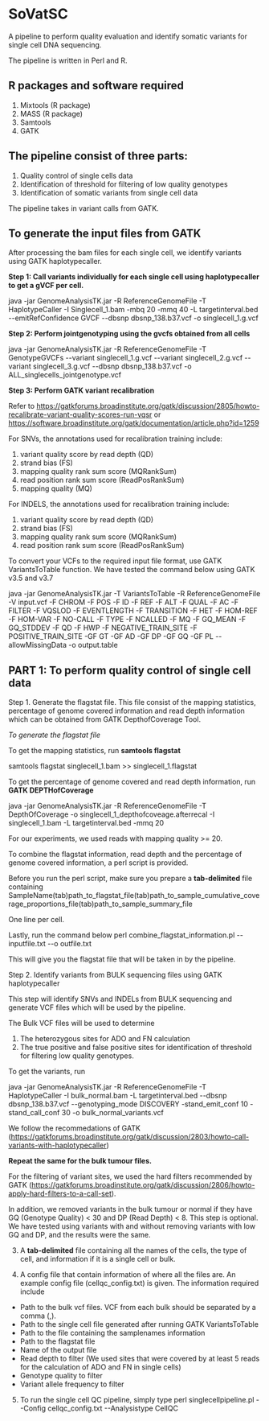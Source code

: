 # SoVatSC

A pipeline to perform quality evaluation and identify somatic variants for single cell DNA sequencing. 

The pipeline is written in Perl and R.

## R packages and software required
1. Mixtools (R package)
2. MASS (R package)
3. Samtools
4. GATK

## The pipeline consist of three parts:
1) Quality control of single cells data
2) Identification of threshold for filtering of low quality genotypes
3) Identification of somatic variants from single cell data

The pipeline takes in variant calls from GATK.

## To generate the input files from GATK

After processing the bam files for each single cell, we identify variants using GATK haplotypecaller. 

**Step 1: Call variants individually for each single cell using haplotypecaller to get a gVCF per cell.**

java -jar GenomeAnalysisTK.jar -R ReferenceGenomeFile -T HaplotypeCaller -I Singlecell_1.bam -mbq 20 -mmq 40 -L targetinterval.bed --emitRefConfidence GVCF --dbsnp dbsnp_138.b37.vcf -o singlecell_1.g.vcf

**Step 2: Perform jointgenotyping using the gvcfs obtained from all cells**

java -jar GenomeAnalysisTK.jar -R ReferenceGenomeFile -T GenotypeGVCFs --variant singlecell_1.g.vcf --variant singlecell_2.g.vcf --variant singlecell_3.g.vcf --dbsnp dbsnp_138.b37.vcf -o ALL_singlecells_jointgenotype.vcf

**Step 3: Perform GATK variant recalibration**

Refer to https://gatkforums.broadinstitute.org/gatk/discussion/2805/howto-recalibrate-variant-quality-scores-run-vqsr
or https://software.broadinstitute.org/gatk/documentation/article.php?id=1259

For SNVs, the annotations used for recalibration training include:
  1. variant quality score by read depth (QD) 
  2. strand bias (FS)
  3. mapping quality rank sum score (MQRankSum) 
  4. read position rank sum score (ReadPosRankSum)
  5. mapping quality (MQ)
   
For INDELS, the annotations used for recalibration training include: 
  1. variant quality score by read depth (QD)
  2. strand bias (FS)
  3. mapping quality rank sum score (MQRankSum)
  4. read position rank sum score (ReadPosRankSum) 

To convert your VCFs to the required input file format, use GATK VariantsToTable function. 
We have tested the command below using GATK v3.5 and v3.7

java -jar GenomeAnalysisTK.jar -T VariantsToTable -R ReferenceGenomeFile -V input.vcf -F CHROM -F POS -F ID -F REF -F ALT -F QUAL -F AC -F FILTER -F VQSLOD -F EVENTLENGTH -F TRANSITION -F HET -F HOM-REF -F HOM-VAR -F NO-CALL -F TYPE -F NCALLED -F MQ -F GQ_MEAN -F GQ_STDDEV -F QD -F HWP -F NEGATIVE_TRAIN_SITE -F POSITIVE_TRAIN_SITE -GF GT -GF AD -GF DP -GF GQ -GF PL --allowMissingData -o output.table

## PART 1: To perform quality control of single cell data

Step 1. Generate the flagstat file. This file consist of the mapping statistics, percentage of genome covered information and read depth information which can be obtained from GATK DepthofCoverage Tool.

*To generate the flagstat file*

To get the mapping statistics, run **samtools flagstat**

samtools flagstat singlecell_1.bam >> singlecell_1.flagstat

To get the percentage of genome covered and read depth information, run **GATK DEPTHofCoverage**

java -jar GenomeAnalysisTK.jar -R ReferenceGenomeFile -T DepthOfCoverage -o singlecell_1_depthofcoveage.afterrecal -I singlecell_1.bam -L targetinterval.bed -mmq 20

For our experiments, we used reads with mapping quality >= 20.

To combine the flagstat information, read depth and the percentage of genome covered information, a perl script is provided.

Before you run the perl script, make sure you prepare a **tab-delimited** file containing 
SampleName(tab)path_to_flagstat_file(tab)path_to_sample_cumulative_coverage_proportions_file(tab)path_to_sample_summary_file

One line per cell.

Lastly, run the command below
perl combine_flagstat_information.pl --inputfile.txt --o outfile.txt

This will give you the flagstat file that will be taken in by the pipeline.

Step 2. Identify variants from BULK sequencing files using GATK haplotypecaller

This step will identify SNVs and INDELs from BULK sequencing and generate VCF files which will be used by the pipeline.

The Bulk VCF files will be used to determine
1) The heterozygous sites for ADO and FN calculation
2) The true positive and false positive sites for identification of threshold for filtering low quality genotypes.

To get the variants, run

java -jar GenomeAnalysisTK.jar -R ReferenceGenomeFile -T HaplotypeCaller -I bulk_normal.bam -L targetinterval.bed --dbsnp dbsnp_138.b37.vcf --genotyping_mode DISCOVERY -stand_emit_conf 10 -stand_call_conf 30 -o bulk_normal_variants.vcf

We follow the recommedations of GATK (https://gatkforums.broadinstitute.org/gatk/discussion/2803/howto-call-variants-with-haplotypecaller)

**Repeat the same for the bulk tumour files.**

For the filtering of variant sites, we used the hard filters recommended by GATK
(https://gatkforums.broadinstitute.org/gatk/discussion/2806/howto-apply-hard-filters-to-a-call-set).

In addition, we removed variants in the bulk tumour or normal if they have GQ (Genotype Quality) < 30 and DP (Read Depth) < 8.
This step is optional. We have tested using variants with and without removing variants with low GQ and DP, and the results were the same.

3. A **tab-delimited** file containing all the names of the cells, the type of cell, and information if it is a single cell or bulk.

4. A config file that contain information of where all the files are. An example config file (cellqc_config.txt) is given.
The information required include
- Path to the bulk vcf files. VCF from each bulk should be separated by a comma (,). 
- Path to the single cell file generated after running GATK VariantsToTable
- Path to the file containing the samplenames information
- Path to the flagstat file 
- Name of the output file
- Read depth to filter (We used sites that were covered by at least 5 reads for the calculation of ADO and FN in single cells)
- Genotype quality to filter 
- Variant allele frequency to filter 

5. To run the single cell QC pipeline, simply type
perl  singlecellpipeline.pl --Config cellqc_config.txt --Analysistype CellQC












 



